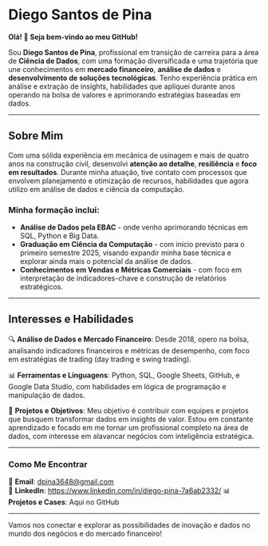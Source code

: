 # Diego Santos de Pina

**Olá! 👋 Seja bem-vindo ao meu GitHub!**

Sou **Diego Santos de Pina**, profissional em transição de carreira para a área de **Ciência de Dados**, com uma formação diversificada e uma trajetória que une conhecimentos em **mercado financeiro**, **análise de dados** e **desenvolvimento de soluções tecnológicas**. Tenho experiência prática em análise e extração de insights, habilidades que apliquei durante anos operando na bolsa de valores e aprimorando estratégias baseadas em dados.

---

## Sobre Mim
Com uma sólida experiência em mecânica de usinagem e mais de quatro anos na construção civil, desenvolvi **atenção ao detalhe**, **resiliência** e **foco em resultados**. Durante minha atuação, tive contato com processos que envolvem planejamento e otimização de recursos, habilidades que agora utilizo em análise de dados e ciência da computação.

### Minha formação inclui:
- **Análise de Dados pela EBAC** - onde venho aprimorando técnicas em SQL, Python e Big Data.
- **Graduação em Ciência da Computação** - com início previsto para o primeiro semestre 2025, visando expandir minha base técnica e explorar ainda mais o potencial da análise de dados.
- **Conhecimentos em Vendas e Métricas Comerciais** - com foco em interpretação de indicadores-chave e construção de relatórios estratégicos.

---

## Interesses e Habilidades

🔍 **Análise de Dados e Mercado Financeiro**: Desde 2018, opero na bolsa, analisando indicadores financeiros e métricas de desempenho, com foco em estratégias de trading (day trading e swing trading).

📊 **Ferramentas e Linguagens**: Python, SQL, Google Sheets, GitHub, e Google Data Studio, com habilidades em lógica de programação e manipulação de dados.

🚀 **Projetos e Objetivos**: Meu objetivo é contribuir com equipes e projetos que busquem transformar dados em insights de valor. Estou em constante aprendizado e focado em me tornar um profissional completo na área de dados, com interesse em alavancar negócios com inteligência estratégica.

---

### Como Me Encontrar
📧 **Email**: dpina3648@gmail.com  
🔗 **LinkedIn**: https://www.linkedin.com/in/diego-pina-7a6ab2332/
📊 **Projetos e Cases**: Aqui no GitHub

---

Vamos nos conectar e explorar as possibilidades de inovação e dados no mundo dos negócios e do mercado financeiro!
